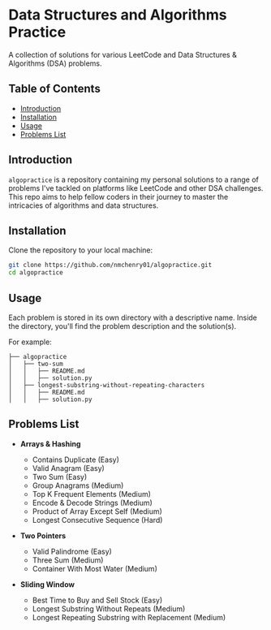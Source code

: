 # Data Structures and Algorithms Practice

A collection of solutions for various LeetCode and Data Structures & Algorithms (DSA) problems.

## Table of Contents

- [Introduction](#introduction)
- [Installation](#installation)
- [Usage](#usage)
- [Problems List](#problems-list)

## Introduction

`algopractice` is a repository containing my personal solutions to a range of problems I've tackled on platforms like LeetCode and other DSA challenges. This repo aims to help fellow coders in their journey to master the intricacies of algorithms and data structures.

## Installation

Clone the repository to your local machine:

```sh
git clone https://github.com/nmchenry01/algopractice.git
cd algopractice
```

## Usage

Each problem is stored in its own directory with a descriptive name. Inside the directory, you'll find the problem description and the solution(s).

For example:

```text
├── algopractice
│   ├── two-sum
│   │   ├── README.md
│   │   ├── solution.py
│   ├── longest-substring-without-repeating-characters
│   │   ├── README.md
│   │   ├── solution.py

```

## Problems List

- **Arrays & Hashing**
  - Contains Duplicate (Easy)
  - Valid Anagram (Easy)
  - Two Sum (Easy)
  - Group Anagrams (Medium)
  - Top K Frequent Elements (Medium)
  - Encode & Decode Strings (Medium)
  - Product of Array Except Self (Medium)
  - Longest Consecutive Sequence (Hard)

- **Two Pointers**
  - Valid Palindrome (Easy)
  - Three Sum (Medium)
  - Container With Most Water (Medium)

- **Sliding Window**
  - Best Time to Buy and Sell Stock (Easy)
  - Longest Substring Without Repeats (Medium)
  - Longest Repeating Substring with Replacement (Medium)